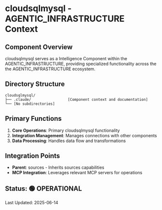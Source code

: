 # cloudsqlmysql - AGENTIC_INFRASTRUCTURE Context

## Component Overview

cloudsqlmysql serves as a Intelligence Component within the AGENTIC_INFRASTRUCTURE, providing specialized functionality across the the AGENTIC_INFRASTRUCTURE ecosystem.

## Directory Structure

```
cloudsqlmysql/
├── .claude/                 [Component context and documentation]
└── [No subdirectories]
```

## Primary Functions

1. **Core Operations**: Primary cloudsqlmysql functionality
2. **Integration Management**: Manages connections with other components
3. **Data Processing**: Handles data flow and transformations

## Integration Points

- **Parent**: sources - Inherits sources capabilities
- **MCP Integration**: Leverages relevant MCP servers for operations
  
## Status: 🟢 OPERATIONAL

Last Updated: 2025-06-14
